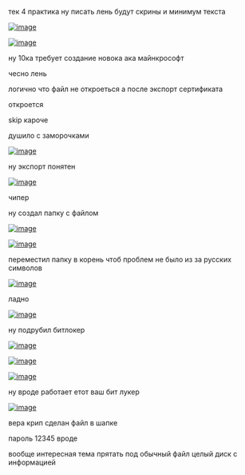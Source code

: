 тек 4 практика ну писать лень будут скрины и минимум текста


<a href="https://imgbb.com/"><img src="https://i.ibb.co/hgVZ6ss/image.png" alt="image" border="0"></a><br />



<a href="https://imgbb.com/"><img src="https://i.ibb.co/vXXqj1G/image.png" alt="image" border="0"></a><br />


ну 10ка требует создание новока ака майнкрософт 

чесно лень

логично что файл не откроеться а после экспорт сертификата

откроется 

skip кароче 

душило с заморочками


<a href="https://imgbb.com/"><img src="https://i.ibb.co/L1XJhW9/image.png" alt="image" border="0"></a><br />


ну экспорт понятен 


<a href="https://imgbb.com/"><img src="https://i.ibb.co/ckZv5Wp/image.png" alt="image" border="0"></a><br />


чипер 

ну создал папку с файлом 


<a href="https://imgbb.com/"><img src="https://i.ibb.co/9qzwCMg/image.png" alt="image" border="0"></a><br />


<a href="https://ibb.co/hZt0NB1"><img src="https://i.ibb.co/xfRZb18/image.png" alt="image" border="0"></a>


переместил папку в корень чтоб проблем не было из за русских символов 


<a href="https://imgbb.com/"><img src="https://i.ibb.co/rs1f74Y/image.png" alt="image" border="0"></a>

ладно


<a href="https://imgbb.com/"><img src="https://i.ibb.co/cNKbdqm/image.png" alt="image" border="0"></a><br />


ну подрубил битлокер


<a href="https://imgbb.com/"><img src="https://i.ibb.co/HhrtfZP/image.png" alt="image" border="0"></a><br />


<a href="https://imgbb.com/"><img src="https://i.ibb.co/DGxCJk8/image.png" alt="image" border="0"></a><br />


<a href="https://ibb.co/qDm1qYk"><img src="https://i.ibb.co/mRhzZ56/image.png" alt="image" border="0"></a>


ну вроде работает етот ваш бит лукер


<a href="https://ibb.co/Lgc5MGV"><img src="https://i.ibb.co/KsfwY1T/image.png" alt="image" border="0"></a><br />

вера крип сделан файл в шапке 

пароль 12345 вроде


вообще интересная тема прятать под обычный файл целый диск с информацией
